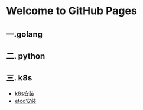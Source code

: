 
# Welcome to GitHub Pages


## 一.golang

## 二. python

## 三. k8s

- [k8s安装](k8s/k8s安装.md)
- [etcd安装](k8s/etcd安装.md)
